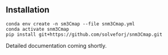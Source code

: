 
## Installation

```
conda env create -n sm3Cmap --file snm3Cmap.yml
conda activate snm3Cmap
pip install git+https://github.com/solveforj/snm3Cmap.git
```

Detailed documentation coming shortly.